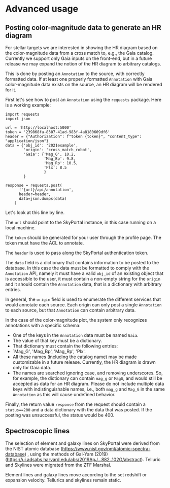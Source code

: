 # Advanced usage

## Posting color-magnitude data to generate an HR diagram

For stellar targets we are interested in showing the HR diagram
based on the color-magnitude data from a cross match to, e.g., the Gaia catalog.
Currently we support only Gaia inputs on the front-end,
but in a future release we may expand the notion of the HR diagram
to arbitrary catalogs.

This is done by posting an `Annotation` to the source, with correctly formatted data.
If at least one properly formatted `Annotation` with Gaia color-magnitude data
exists on the source, an HR diagram will be rendered for it.

First let's see how to post an `Annotation` using the `requests` package.
Here is a working example:

```
import requests
import json

url = 'http://localhost:5000'
token = '239868fa-8307-41ad-983f-4a8180609df6'
header = {"Authorization": f"token {token}", "content_type": "application/json"}
data = {'obj_id': '2021example',
        'origin': 'cross_match_robot',
        'Gaia': {'Mag_G', 10.2,
                 'Mag_Bp': 9.8,
                 'Mag_Rp': 10.5,
                 'Plx': 8.5
                 }
        }

response = requests.post(
      f'{url}/api/annotation',
      header=header,
      data=json.dumps(data)
    )

```

Let's look at this line by line.

The `url` should point to the SkyPortal instance,
in this case running on a local machine.

The `token` should be generated for your user
through the profile page.
The token must have the ACL to annotate.

The `header` is used to pass along the SkyPortal authentication token.

The `data` field is a dictionary that contains
information to be posted to the database.
In this case the data must be formatted
to comply with the `Annotation` API,
namely it must have a valid `obj_id`
of an existing object that is accessible to the user,
it must contain a non-empty string for the `origin`
and it should contain the `Annotation` data,
that is a dictionary with arbitrary entries.

In general, the `origin` field is used to
enumerate the different services that would
annotate each source.
Each origin can only post a single `Annotation`
to each source, but that `Annotation` can contain arbitrary data.

In the case of the color-magnitude plot,
the system only recognizes annotations
with a specific schema:
- One of the keys in the `Annotation` data must be named `Gaia`.
- The value of that key must be a dictionary.
- That dictionary must contain the following entries:
- `Mag_G', 'Mag_Bp', 'Mag_Rp', 'Plx'.
- All these names (including the catalog name) may be made customizable
  in a future release. Currently, the HR diagram is drawn only for Gaia data.
- The names are searched ignoring case, and removing underscores.
  So, for example, the dictionary can contain `mag_g` or `MagG`,
  and would still be accepted as data for an HR diagram.
  Please do not include multiple data keys with indistinguishable names,
  i.e., both `mag_g` and `Mag_G` in the same `Annotation` as this will
  cause undefined behavior.

Finally, the return value `response` from the request
should contain a `status==200` and a data dictionary
with the data that was posted.
If the posting was unsuccessful,
the status would be 400.



## Spectroscopic lines

The selection of element and galaxy lines on SkyPortal were derived from the NIST atomic database (https://www.nist.gov/pml/atomic-spectra-database) , using the methods of Gal-Yam (2019) (https://ui.adsabs.harvard.edu/abs/2019ApJ...882..102G/abstract). 
Telluric and Skylines were migrated from the ZTF Marshal. 

Element lines and galaxy lines move according to the set redshift or expansion velocity. Tellurics and skylines remain static. 